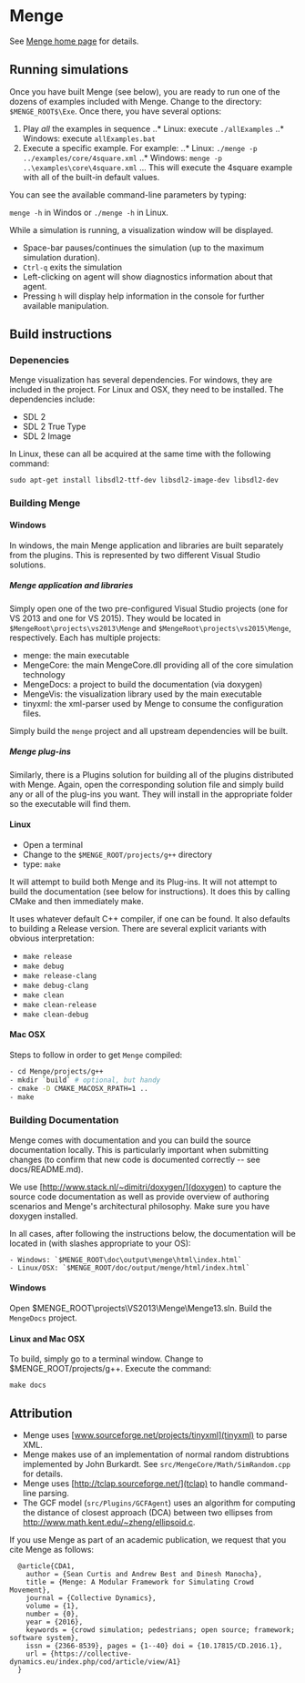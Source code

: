 # Menge

See [Menge home page](http://gamma.cs.unc.edu/Menge/) for details.

## Running simulations

Once you have built Menge (see below), you are ready to run one of the dozens of examples included
with Menge.  Change to the directory: `$MENGE_ROOT$\Exe`.  Once there, you have several options:

1. Play *all* the examples in sequence
..* Linux: execute `./allExamples`
..* Windows: execute `allExamples.bat`  
2. Execute a specific example.  For example: 
..* Linux: `./menge -p ../examples/core/4square.xml`
..* Windows: `menge -p ..\examples\core\4square.xml`
... This will execute the 4square example with all of the built-in default values.

You can see the available command-line parameters by typing:

`menge -h` in Windos or `./menge -h` in Linux.

While a simulation is running, a visualization window will be displayed.

* Space-bar pauses/continues the simulation (up to the maximum simulation duration).
* `Ctrl-q` exits the simulation
* Left-clicking on agent will show diagnostics information about that agent.
* Pressing `h` will display help information in the console for further available manipulation.

## Build instructions

### Depenencies

Menge visualization has several dependencies.  For windows, they are included in the project. For
Linux and OSX, they need to be installed.  The dependencies include:

  - SDL 2
  - SDL 2 True Type
  - SDL 2 Image
  
In Linux, these can all be acquired at the same time with the following command:

  `sudo apt-get install libsdl2-ttf-dev libsdl2-image-dev libsdl2-dev`

### Building Menge

#### Windows

In windows, the main Menge application and libraries are built separately from the plugins. This is
represented by two different Visual Studio solutions.

##### Menge application and libraries

Simply open one of the two pre-configured Visual Studio projects (one for VS 2013 and one for VS
2015). They would be located in `$MengeRoot\projects\vs2013\Menge` and
`$MengeRoot\projects\vs2015\Menge`, respectively. Each has multiple projects:

  - menge: the main executable
  - MengeCore: the main MengeCore.dll providing all of the core simulation technology
  - MengeDocs: a project to build the documentation (via doxygen)
  - MengeVis: the visualization library used by the main executable
  - tinyxml: the xml-parser used by Menge to consume the configuration files.
  
Simply build the `menge` project and all upstream dependencies will be built.

##### Menge plug-ins

Similarly, there is a Plugins solution for building all of the plugins distributed with Menge. 
Again, open the corresponding solution file and simply build any or all of the plug-ins you want.
They will install in the appropriate folder so the executable will find them.


#### Linux

  - Open a terminal
  - Change to the `$MENGE_ROOT/projects/g++` directory
  - type: `make`
  
It will attempt to build both Menge and its Plug-ins.  It will not attempt to build the
documentation (see below for instructions).  It does this by calling CMake and then
immediately make.

It uses whatever default C++ compiler, if one can be found.  It also defaults to building a
Release version.  There are several explicit variants with obvious interpretation:

  - `make release`
  - `make debug`
  - `make release-clang`
  - `make debug-clang`
  - `make clean`
  - `make clean-release`
  - `make clean-debug`

#### Mac OSX

Steps to follow in order to get `Menge` compiled:

```bash
- cd Menge/projects/g++
- mkdir `build` # optional, but handy
- cmake -D CMAKE_MACOSX_RPATH=1 .. 
- make
```

### Building Documentation

Menge comes with documentation and you can build the source documentation locally.  This is
particularly important when submitting changes (to confirm that new code is documented 
correctly -- see docs/README.md).

We use [http://www.stack.nl/~dimitri/doxygen/](doxygen) to capture the source code documentation
as well as provide overview of authoring scenarios and Menge's architectural philosophy. Make
sure you have doxygen installed.  

In all cases, after following the instructions below, the documentation will be located in (with
slashes appropriate to your OS):

	- Windows: `$MENGE_ROOT\doc\output\menge\html\index.html`
	- Linux/OSX: `$MENGE_ROOT/doc/output/menge/html/index.html`

#### Windows

Open $MENGE_ROOT\projects\VS2013\Menge\Menge13.sln.  Build the `MengeDocs` project.
   
#### Linux and Mac OSX

To build, simply go to a terminal window. Change to $MENGE_ROOT/projects/g++.  Execute the command:

   `make docs`
   
## Attribution

- Menge uses [www.sourceforge.net/projects/tinyxml](tinyxml) to parse XML.
- Menge makes use of an implementation of normal random distrubtions implemented by John Burkardt.
  See `src/MengeCore/Math/SimRandom.cpp` for details.
- Menge uses [http://tclap.sourceforge.net/](tclap) to handle command-line parsing.
- The GCF model (`src/Plugins/GCFAgent`) uses an algorithm for computing the distance of closest
  approach (DCA) between two ellipses from http://www.math.kent.edu/~zheng/ellipsoid.c.

If you use Menge as part of an academic publication, we request that you cite Menge as follows:

```
  @article{CDA1,
	author = {Sean Curtis and Andrew Best and Dinesh Manocha},
	title = {Menge: A Modular Framework for Simulating Crowd Movement},
	journal = {Collective Dynamics},
	volume = {1},
	number = {0},
	year = {2016},
	keywords = {crowd simulation; pedestrians; open source; framework; software system},
	issn = {2366-8539},	pages = {1--40}	doi = {10.17815/CD.2016.1},
	url = {https://collective-dynamics.eu/index.php/cod/article/view/A1}
  }
```
